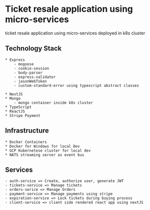# Ticket resale application using micro-services

ticket resale application using micro-services deployed in k8s cluster

## Technology Stack

    * Express
        - mogoose
        - cookie-session
        - body-parser
        - express-validator
        - jasonWebToken
        - custom-standard-error using typescript abstract classes

    * NextJS
    * Mongo
        - mongo container inside k8s cluster
    * TypeScript
    * ReactJS
    * Stripe Payment

## Infrastructure

    * Docker Containers
    * Docker for Windows for local Dev
    * GCP Kubernetese cluster for local dev
    * NATS streaming server as event bus

## Services

    - auth-service => Create, authorize user, generate JWT
    - tickets-service => Manage tickets
    - orders-serice => Manage Orders
    - payment-service => Manage payments using stripe
    - expiration-service => Lock tickets during buying process
    - client-service => client side rendered react app using nextJS
